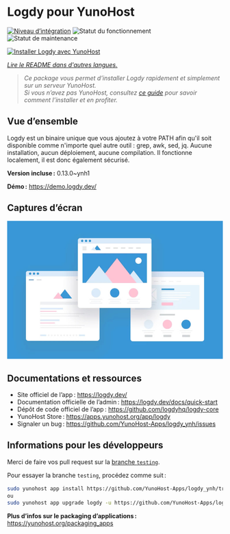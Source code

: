 <!--
Nota bene : ce README est automatiquement généré par <https://github.com/YunoHost/apps/tree/master/tools/readme_generator>
Il NE doit PAS être modifié à la main.
-->

# Logdy pour YunoHost

[![Niveau d’intégration](https://dash.yunohost.org/integration/logdy.svg)](https://ci-apps.yunohost.org/ci/apps/logdy/) ![Statut du fonctionnement](https://ci-apps.yunohost.org/ci/badges/logdy.status.svg) ![Statut de maintenance](https://ci-apps.yunohost.org/ci/badges/logdy.maintain.svg)

[![Installer Logdy avec YunoHost](https://install-app.yunohost.org/install-with-yunohost.svg)](https://install-app.yunohost.org/?app=logdy)

*[Lire le README dans d'autres langues.](./ALL_README.md)*

> *Ce package vous permet d’installer Logdy rapidement et simplement sur un serveur YunoHost.*  
> *Si vous n’avez pas YunoHost, consultez [ce guide](https://yunohost.org/install) pour savoir comment l’installer et en profiter.*

## Vue d’ensemble

Logdy est un binaire unique que vous ajoutez à votre PATH afin qu'il soit disponible comme n'importe quel autre outil : grep, awk, sed, jq. Aucune installation, aucun déploiement, aucune compilation. Il fonctionne localement, il est donc également sécurisé.

**Version incluse :** 0.13.0~ynh1

**Démo :** <https://demo.logdy.dev/>

## Captures d’écran

![Capture d’écran de Logdy](./doc/screenshots/example.jpg)

## Documentations et ressources

- Site officiel de l’app : <https://logdy.dev/>
- Documentation officielle de l’admin : <https://logdy.dev/docs/quick-start>
- Dépôt de code officiel de l’app : <https://github.com/logdyhq/logdy-core>
- YunoHost Store : <https://apps.yunohost.org/app/logdy>
- Signaler un bug : <https://github.com/YunoHost-Apps/logdy_ynh/issues>

## Informations pour les développeurs

Merci de faire vos pull request sur la [branche `testing`](https://github.com/YunoHost-Apps/logdy_ynh/tree/testing).

Pour essayer la branche `testing`, procédez comme suit :

```bash
sudo yunohost app install https://github.com/YunoHost-Apps/logdy_ynh/tree/testing --debug
ou
sudo yunohost app upgrade logdy -u https://github.com/YunoHost-Apps/logdy_ynh/tree/testing --debug
```

**Plus d’infos sur le packaging d’applications :** <https://yunohost.org/packaging_apps>
